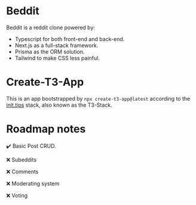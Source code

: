 # Beddit

Beddit is a reddit clone powered by:

-   Typescript for both front-end and back-end.
-   Next.js as a full-stack framework.
-   Prisma as the ORM solution.
-   Tailwind to make CSS less painful.

# Create-T3-App

This is an app bootstrapped by `npx create-t3-app@latest` according to the [init.tips](https://init.tips) stack, also known as the T3-Stack.

# Roadmap notes

✔️ Basic Post CRUD.

❌ Subeddits

❌ Comments

❌ Moderating system

❌ Voting
